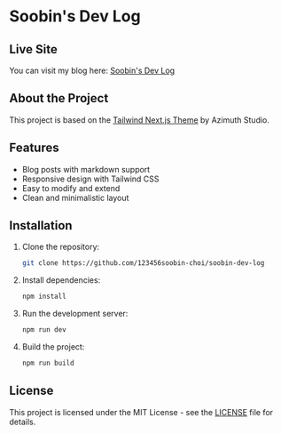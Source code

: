 # Soobin's Dev Log

## Live Site

You can visit my blog here: [Soobin's Dev Log](https://123456soobin-choi.github.io/soobin-dev-log/)

## About the Project

This project is based on the [Tailwind Next.js Theme](https://github.com/azimuthstudio/tailwind-nextjs-starter) by Azimuth Studio.

## Features

- Blog posts with markdown support
- Responsive design with Tailwind CSS
- Easy to modify and extend
- Clean and minimalistic layout

## Installation

1. Clone the repository:

   ```bash
   git clone https://github.com/123456soobin-choi/soobin-dev-log
   ```

2. Install dependencies:

   ```bash
   npm install
   ```

3. Run the development server:

   ```bash
   npm run dev
   ```

4. Build the project:
   ```bash
   npm run build
   ```

## License

This project is licensed under the MIT License - see the [LICENSE](LICENSE) file for details.
